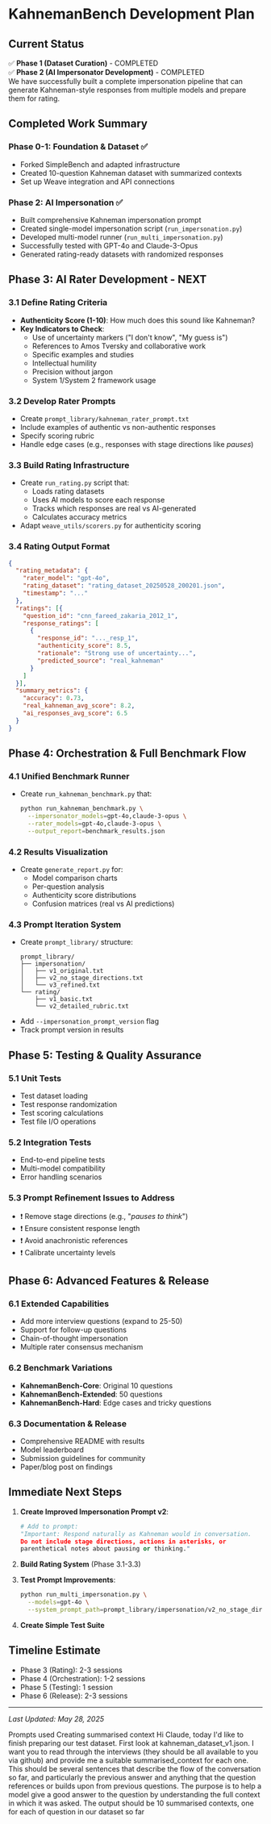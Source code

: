# KahnemanBench Development Plan

## Current Status
✅ **Phase 1 (Dataset Curation)** - COMPLETED  
✅ **Phase 2 (AI Impersonator Development)** - COMPLETED  
We have successfully built a complete impersonation pipeline that can generate Kahneman-style responses from multiple models and prepare them for rating.

## Completed Work Summary

### Phase 0-1: Foundation & Dataset ✅
- Forked SimpleBench and adapted infrastructure
- Created 10-question Kahneman dataset with summarized contexts
- Set up Weave integration and API connections

### Phase 2: AI Impersonation ✅
- Built comprehensive Kahneman impersonation prompt
- Created single-model impersonation script (`run_impersonation.py`)
- Developed multi-model runner (`run_multi_impersonation.py`)
- Successfully tested with GPT-4o and Claude-3-Opus
- Generated rating-ready datasets with randomized responses

## Phase 3: AI Rater Development - **NEXT**

### 3.1 Define Rating Criteria
- **Authenticity Score (1-10)**: How much does this sound like Kahneman?
- **Key Indicators to Check**:
  - Use of uncertainty markers ("I don't know", "My guess is")
  - References to Amos Tversky and collaborative work
  - Specific examples and studies
  - Intellectual humility
  - Precision without jargon
  - System 1/System 2 framework usage

### 3.2 Develop Rater Prompts
- Create `prompt_library/kahneman_rater_prompt.txt`
- Include examples of authentic vs non-authentic responses
- Specify scoring rubric
- Handle edge cases (e.g., responses with stage directions like *pauses*)

### 3.3 Build Rating Infrastructure
- Create `run_rating.py` script that:
  - Loads rating datasets
  - Uses AI models to score each response
  - Tracks which responses are real vs AI-generated
  - Calculates accuracy metrics
- Adapt `weave_utils/scorers.py` for authenticity scoring

### 3.4 Rating Output Format
```json
{
  "rating_metadata": {
    "rater_model": "gpt-4o",
    "rating_dataset": "rating_dataset_20250528_200201.json",
    "timestamp": "..."
  },
  "ratings": [{
    "question_id": "cnn_fareed_zakaria_2012_1",
    "response_ratings": [
      {
        "response_id": "..._resp_1",
        "authenticity_score": 8.5,
        "rationale": "Strong use of uncertainty...",
        "predicted_source": "real_kahneman"
      }
    ]
  }],
  "summary_metrics": {
    "accuracy": 0.73,
    "real_kahneman_avg_score": 8.2,
    "ai_responses_avg_score": 6.5
  }
}
```

## Phase 4: Orchestration & Full Benchmark Flow

### 4.1 Unified Benchmark Runner
- Create `run_kahneman_benchmark.py` that:
  ```bash
  python run_kahneman_benchmark.py \
    --impersonator_models=gpt-4o,claude-3-opus \
    --rater_models=gpt-4o,claude-3-opus \
    --output_report=benchmark_results.json
  ```

### 4.2 Results Visualization
- Create `generate_report.py` for:
  - Model comparison charts
  - Per-question analysis
  - Authenticity score distributions
  - Confusion matrices (real vs AI predictions)

### 4.3 Prompt Iteration System
- Create `prompt_library/` structure:
  ```
  prompt_library/
  ├── impersonation/
  │   ├── v1_original.txt
  │   ├── v2_no_stage_directions.txt
  │   └── v3_refined.txt
  └── rating/
      ├── v1_basic.txt
      └── v2_detailed_rubric.txt
  ```
- Add `--impersonation_prompt_version` flag
- Track prompt version in results

## Phase 5: Testing & Quality Assurance

### 5.1 Unit Tests
- Test dataset loading
- Test response randomization
- Test scoring calculations
- Test file I/O operations

### 5.2 Integration Tests
- End-to-end pipeline tests
- Multi-model compatibility
- Error handling scenarios

### 5.3 Prompt Refinement Issues to Address
- ❗ Remove stage directions (e.g., "*pauses to think*")
- ❗ Ensure consistent response length
- ❗ Avoid anachronistic references
- ❗ Calibrate uncertainty levels

## Phase 6: Advanced Features & Release

### 6.1 Extended Capabilities
- Add more interview questions (expand to 25-50)
- Support for follow-up questions
- Chain-of-thought impersonation
- Multiple rater consensus mechanism

### 6.2 Benchmark Variations
- **KahnemanBench-Core**: Original 10 questions
- **KahnemanBench-Extended**: 50 questions
- **KahnemanBench-Hard**: Edge cases and tricky questions

### 6.3 Documentation & Release
- Comprehensive README with results
- Model leaderboard
- Submission guidelines for community
- Paper/blog post on findings

## Immediate Next Steps

1. **Create Improved Impersonation Prompt v2**:
   ```python
   # Add to prompt:
   "Important: Respond naturally as Kahneman would in conversation. 
   Do not include stage directions, actions in asterisks, or 
   parenthetical notes about pausing or thinking."
   ```

2. **Build Rating System** (Phase 3.1-3.3)

3. **Test Prompt Improvements**:
   ```bash
   python run_multi_impersonation.py \
     --models=gpt-4o \
     --system_prompt_path=prompt_library/impersonation/v2_no_stage_directions.txt
   ```

4. **Create Simple Test Suite**



## Timeline Estimate
- Phase 3 (Rating): 2-3 sessions
- Phase 4 (Orchestration): 1-2 sessions  
- Phase 5 (Testing): 1 session
- Phase 6 (Release): 2-3 sessions

---

*Last Updated: May 28, 2025*

Prompts used
Creating summarised context
Hi Claude, today I'd like to finish preparing our test dataset. First look at kahneman_dataset_v1.json. I want you to read through the interviews (they should be all available to you via github) and provide me a suitable summarised_context for each one. This should be several sentences that describe the flow of the conversation so far, and particularly the previous answer and anything that the question references or builds upon from previous questions. The purpose is to help a model give a good answer to the question by understanding the full context in which it was asked. The output should be 10 summarised contexts, one for each of question in our dataset so far